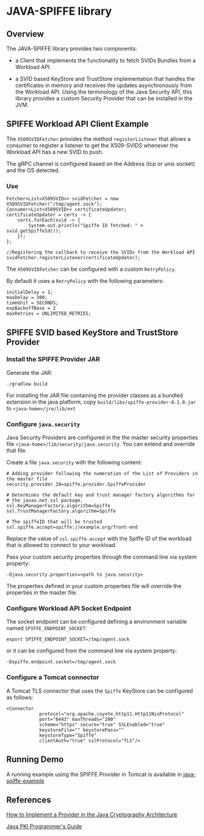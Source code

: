 # JAVA-SPIFFE library

## Overview

The JAVA-SPIFFE library provides two components: 
 
 - a Client that implements the functionality to fetch SVIDs Bundles from a Workload API. 

 - a SVID based KeyStore and TrustStore implementation that handles the certificates in memory
and receives the updates asynchronously from the Workload API. Using the terminology of the Java Security API, 
this library provides a custom Security Provider that can be installed in the JVM. 

## SPIFFE Workload API Client Example

The `X509SVIDFetcher` provides the method `registerListener` that allows a consumer to register a listener 
to get the X509-SVIDS whenever the Workload API has a new SVID to push. 

The gRPC channel is configured based on the Address (tcp or unix socket) and the OS detected.

### Use

```
Fetcher<List<X509SVID>> svidFetcher = new X509SVIDFetcher("/tmp/agent.sock");
Consumer<List<X509SVID>> certificateUpdater;
certificateUpdater = certs -> {
    certs.forEach(svid -> {
        System.out.println("Spiffe ID fetched: " + svid.getSpiffeId());
    });
};

//Registering the callback to receive the SVIDs from the Workload API
svidFetcher.registerListener(certificateUpdater);
```

The `X509SVIDFetcher` can be configured with a custom `RetryPolicy`. 

By default it uses a `RetryPolicy` with the following parameters:

```
initialDelay = 1;
maxDelay = 300;
timeUnit = SECONDS;
expBackoffBase = 2
maxRetries = UNLIMITED_RETRIES;
```

## SPIFFE SVID based KeyStore and TrustStore Provider

### Install the SPIFFE Provider JAR

Generate the JAR: 

```
./gradlew build
```

For installing the JAR file containing the provider classes as a bundled extension in the java platform, copy 
`build/libs/spiffe-provider-0.1.0.jar` to `<java-home>/jre/lib/ext`

### Configure `java.security` 

Java Security Providers are configured in the the master security properties file `<java-home>/lib/security/java.security`. 
You can extend and override that file. 

Create a file `java.security` with the following content: 

```
# Adding provider following the numeration of the List of Providers in the master file
security.provider.10=spiffe.provider.SpiffeProvider

# Determines the default key and trust manager factory algorithms for
# the javax.net.ssl package.
ssl.KeyManagerFactory.algorithm=Spiffe
ssl.TrustManagerFactory.algorithm=Spiffe

# The spiffeID that will be trusted
ssl.spiffe.accept=spiffe://example.org/front-end
```

Replace the value of `ssl.spiffe.accept` with the Spiffe ID of the workload that is allowed to connect to your workload.

Pass your custom security properties through the command line via system property: 

```
-Djava.security.properties=<path to java.security>
```

The properties defined in your custom properties file will override the properties in the master file. 

### Configure Workload API Socket Endpoint

The socket endpoint can be configured defining a environment variable named `SPIFFE_ENDPOINT_SOCKET`: 

```
export SPIFFE_ENDPOINT_SOCKET=/tmp/agent.sock
``` 

or it can be configured from the command line via system property: 

```
-Dspiffe.endpoint.socket=/tmp/agent.sock
```

### Configure a Tomcat connector

A Tomcat TLS connector that uses the `Spiffe` KeyStore can be configured as follows: 

```
<Connector
            protocol="org.apache.coyote.http11.Http11NioProtocol"
            port="8443" maxThreads="200"
            scheme="https" secure="true" SSLEnabled="true"
            keystoreFile="" keystorePass=""
            keystoreType="Spiffe"
            clientAuth="true" sslProtocol="TLS"/>
```

## Running Demo

A running example using the SPIFFE Provider in Tomcat is available in [java-spiffe-example](https://github.com/spiffe/spiffe-example/tree/master/spiffe-keystore-tomcat)

## References 

[How to Implement a Provider in the Java Cryptography Architecture](https://docs.oracle.com/javase/8/docs/technotes/guides/security/crypto/HowToImplAProvider.html)

[Java PKI Programmer's Guide](https://docs.oracle.com/javase/8/docs/technotes/guides/security/certpath/CertPathProgGuide.html)

